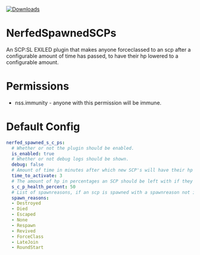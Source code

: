 <a href="https://github.com/Mikihero/NerfedSpawnedSCPs/releases"><img src="https://img.shields.io/github/downloads/Mikihero/NerfedSpawnedSCPs/total?label=Downloads" alt="Downloads"></a>
# NerfedSpawnedSCPs
An SCP:SL EXILED plugin that makes anyone forceclassed to an scp after a configurable amount of time has passed, to have their hp lowered to a configurable amount.
# Permissions
- nss.immunity - anyone with this permission will be immune.
# Default Config
```yaml
nerfed_spawned_s_c_ps:
  # Whether or not the plugin should be enabled.
  is_enabled: true
  # Whether or not debug logs should be shown.
  debug: false
  # Amount of time in minutes after which new SCP's will have their hp lowered. Default: 3
  time_to_activate: 3
  # The amount of hp in percentages an SCP should be left with if they are spawned in late. Default: 50
  s_c_p_health_percent: 50
  # List of spawnreasons, if an scp is spawned with a spawnreason not in list their hp won't be affected.
  spawn_reasons:
  - Destroyed
  - Died
  - Escaped
  - None
  - Respawn
  - Revived
  - ForceClass
  - LateJoin
  - RoundStart
```
